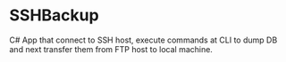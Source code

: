 # SSHBackup
C# App that connect to SSH host, execute commands at CLI to dump DB and next transfer them from FTP host to local machine.
